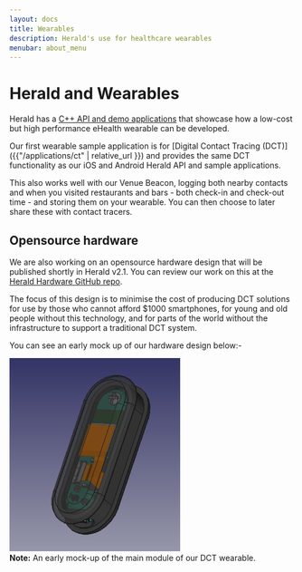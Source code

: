 ```yaml
---
layout: docs
title: Wearables
description: Herald's use for healthcare wearables
menubar: about_menu
---
```


# Herald and Wearables

Herald has a [C++ API and demo applications](https://github.com/theheraldproject/herald-for-cpp) that showcase
how a low-cost but high performance eHealth wearable can be developed.

Our first wearable sample application is for 
[Digital Contact Tracing (DCT)]({{"/applications/ct" | relative_url }})
and provides the same DCT functionality as our iOS and Android Herald API and sample applications.

This also works well with our Venue Beacon, logging both nearby contacts and when you visited
restaurants and bars - both check-in and check-out time - and storing them on your wearable.
You can then choose to later share these with contact tracers.

## Opensource hardware

We are also working on an opensource hardware design that will be published shortly in Herald v2.1.
You can review our work on this at the [Herald Hardware GitHub repo](https://github.com/theheraldproject/herald-hardware).

The focus of this design is to minimise the cost of producing DCT solutions for use by those
who cannot afford $1000 smartphones, for young and old people without this technology, and
for parts of the world without the infrastructure to support a traditional DCT system.

You can see an early mock up of our hardware design below:-


<div class="row">
<div class="md-4">
<img src="../images/dct-wearable-prototype.png" alt="Herald early wearable design mock up" style="width: 60%;"/>
<br/>
<b>Note:</b> An early mock-up of the main module of our DCT wearable.
<br/>
<br/>
</div>
</div>